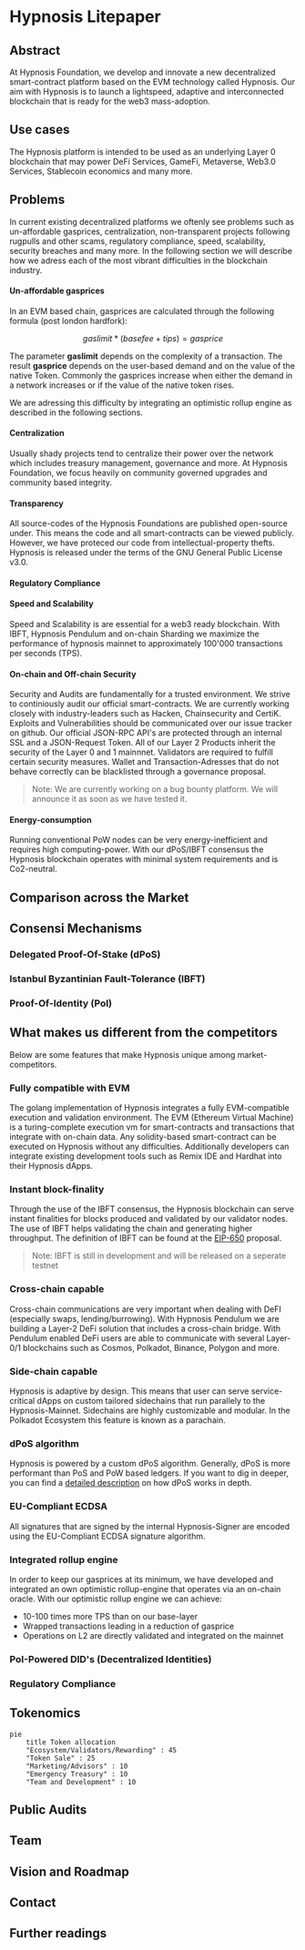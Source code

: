 # Hypnosis Litepaper

## Abstract

At Hypnosis Foundation, we develop and innovate a new decentralized smart-contract platform based on the EVM technology called Hypnosis. Our aim with Hypnosis is to launch a lightspeed, adaptive and interconnected blockchain that is ready for the web3 mass-adoption. 

## Use cases

The Hypnosis platform is intended to be used as an underlying Layer 0 blockchain that may power DeFi Services, GameFi, Metaverse, Web3.0 Services, Stablecoin economics and many more. 

## Problems

In current existing decentralized platforms we oftenly see problems such as un-affordable gasprices, centralization, non-transparent projects following rugpulls and other scams, regulatory compliance, speed, scalability, security breaches and many more. In the following section we will describe how we adress each of the most vibrant difficulties in the blockchain industry.


#### Un-affordable gasprices

In an EVM based chain, gasprices are calculated through the following formula (post london hardfork): 

```math
gaslimit * (basefee+ tips) = gasprice
```

The parameter **gaslimit** depends on the complexity of a transaction. The result **gasprice** depends on the user-based demand and on the value of the native Token. 
Commonly the gasprices increase when either the demand in a network increases or if the value of the native token rises.

We are adressing this difficulty by integrating an optimistic rollup engine as described in the following sections.

#### Centralization

Usually shady projects tend to centralize their power over the network which includes treasury management, governance and more. At Hypnosis Foundation, we focus heavily on community governed upgrades and community based integrity.

#### Transparency

All source-codes of the Hypnosis Foundations are published open-source under. This means the code and all smart-contracts can be viewed publicly. However, we have proteced our code from intellectual-property thefts. Hypnosis is released under the terms of the GNU General Public License v3.0.

#### Regulatory Compliance

#### Speed and Scalability

Speed and Scalability is are essential for a web3 ready blockchain. With IBFT, Hypnosis Pendulum and on-chain Sharding we maximize the performance of hypnosis mainnet to approximately 100'000 transactions per seconds (TPS). 

#### On-chain and Off-chain Security

Security and Audits are fundamentally for a trusted environment. We strive to continiously audit our official smart-contracts. We are currently working closely with industry-leaders such as Hacken, Chainsecurity and CertiK. Exploits and Vulnerabilities should be communicated over our issue tracker on github. Our official JSON-RPC API's are protected through an internal SSL and a JSON-Request Token. All of our Layer 2 Products inherit the security of the Layer 0 and 1 mainnnet. Validators are required to fulfill certain security measures. Wallet and Transaction-Adresses that do not behave correctly can be blacklisted through a governance proposal. 

> Note: We are currently working on a bug bounty platform. We will announce it as soon as we have tested it.

#### Energy-consumption

Running conventional PoW nodes can be very energy-inefficient and requires high computing-power. With our dPoS/IBFT consensus the Hypnosis blockchain operates with minimal system requirements and is Co2-neutral. 

## Comparison across the Market

## Consensi Mechanisms

### Delegated Proof-Of-Stake (dPoS)

### Istanbul Byzantinian Fault-Tolerance (IBFT)

### Proof-Of-Identity (PoI)


## What makes us different from the competitors

Below are some features that make Hypnosis unique among market-competitors.

### Fully compatible with EVM

The golang implementation of Hypnosis integrates a fully EVM-compatible execution and validation environment. The EVM (Ethereum Virtual Machine) is a turing-complete execution vm for smart-contracts and transactions that integrate with on-chain data. Any solidity-based smart-contract can be executed on Hypnosis without any difficulties. Additionally developers can integrate existing development tools such as Remix IDE and Hardhat into their Hypnosis dApps. 

### Instant block-finality

Through the use of the IBFT consensus, the Hypnosis blockchain can serve instant finalities for blocks produced and validated by our validator nodes.
The use of IBFT helps validating the chain and generating higher throughput. The definition of IBFT can be found at the [EIP-650](https://github.com/ethereum/EIPs/issues/650) proposal. 

> Note: IBFT is still in development and will be released on a seperate testnet

### Cross-chain capable

Cross-chain communications are very important when dealing with DeFI (especially swaps, lending/burrowing). With Hypnosis Pendulum we are building a Layer-2 DeFi solution that includes a cross-chain bridge. With Pendulum enabled DeFi users are able to communicate with several Layer-0/1 blockchains such as Cosmos, Polkadot, Binance, Polygon and more.

### Side-chain capable

Hypnosis is adaptive by design. This means that user can serve service-critical dApps on custom tailored sidechains that run parallely to the Hypnosis-Mainnet. Sidechains are highly customizable and modular. In the Polkadot Ecosystem this feature is known as a parachain.

### dPoS algorithm

Hypnosis is powered by a custom dPoS algorithm. Generally, dPoS is more performant than PoS and PoW based ledgers. If you want to dig in deeper, you can find a [detailed description](https://www.geeksforgeeks.org/delegated-proof-of-stake/) on how dPoS works in depth.

### EU-Compliant ECDSA 

All signatures that are signed by the internal Hypnosis-Signer are encoded using the EU-Compliant ECDSA signature algorithm. 

### Integrated rollup engine

In order to keep our gasprices at its minimum, we have developed and integrated an own optimistic rollup-engine that operates via an on-chain oracle. With our optimistic rollup engine we can achieve:

- 10-100 times more TPS than on our base-layer
- Wrapped transactions leading in a reduction of gasprice
- Operations on L2 are directly validated and integrated on the mainnet   

### PoI-Powered DID's (Decentralized Identities)

### Regulatory Compliance

## Tokenomics

```mermaid
pie
    title Token allocation
    "Ecosystem/Validators/Rewarding" : 45
    "Token Sale" : 25
    "Marketing/Advisors" : 10
    "Emergency Treasury" : 10
    "Team and Development" : 10
```

## Public Audits

## Team

## Vision and Roadmap

## Contact

## Further readings
